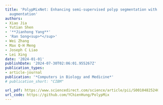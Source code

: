 ```yaml
---
title: 'PolypMixNet: Enhancing semi-supervised polyp segmentation with polyp-aware
  augmentation'
authors:
- Xiao Jia
- Yutian Shen
- '**Jianhong Yang**'
- 'Ran Song<sup>*</sup>'
- Wei Zhang
- Max Q-H Meng
- Joseph C Liao
- Lei Xing
date: '2024-01-01'
publishDate: '2024-07-30T02:06:01.955267Z'
publication_types:
- article-journal
publication: '*Computers in Biology and Medicine*'
# publication_short: "CIBM"

url_pdf: https://www.sciencedirect.com/science/article/pii/S0010482524000908
url_code: https://github.com/YChienHung/PolypMix
---
```


